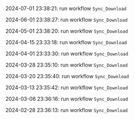 2024-07-01 23:38:21: run workflow `Sync_Download` 

2024-06-01 23:38:27: run workflow `Sync_Download` 

2024-05-01 23:38:20: run workflow `Sync_Download` 

2024-04-15 23:33:18: run workflow `Sync_Download` 

2024-04-01 23:33:30: run workflow `Sync_Download` 

2024-03-28 23:35:10: run workflow `Sync_Download` 

2024-03-20 23:35:40: run workflow `Sync_Download` 

2024-03-13 23:35:42: run workflow `Sync_Download` 

2024-03-06 23:36:16: run workflow `Sync_Download` 

2024-02-28 23:36:13: run workflow `Sync_Download` 


